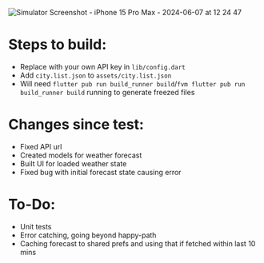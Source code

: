 ![Simulator Screenshot - iPhone 15 Pro Max - 2024-06-07 at 12 24 47](https://github.com/LucasBourne/weather_forecaster/assets/21283251/fcbb6118-721d-4252-820b-e629b3f03749)

# Steps to build:
- Replace <API-KEY> with your own API key in `lib/config.dart`
- Add `city.list.json` to `assets/city.list.json`
- Will need `flutter pub run build_runner build`/`fvm flutter pub run build_runner build` running to generate freezed files

# Changes since test:
- Fixed API url
- Created models for weather forecast
- Built UI for loaded weather state
- Fixed bug with initial forecast state causing error

# To-Do:
- Unit tests
- Error catching, going beyond happy-path
- Caching forecast to shared prefs and using that if fetched within last 10 mins
